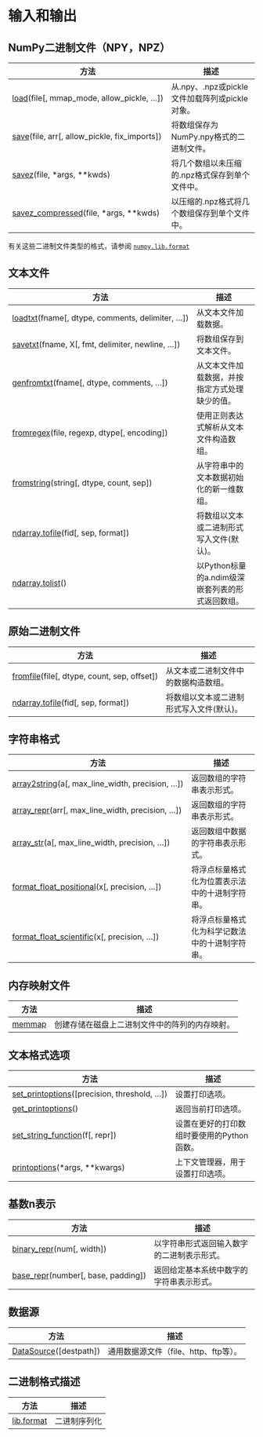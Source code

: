 # 输入和输出

## NumPy二进制文件（NPY，NPZ）

方法 | 描述
---|---
[load](https://numpy.org/devdocs/reference/generated/numpy.load.html#numpy.load)(file[, mmap_mode, allow_pickle, …]) | 从.npy、.npz或pickle文件加载阵列或pickle对象。
[save](https://numpy.org/devdocs/reference/generated/numpy.save.html#numpy.save)(file, arr[, allow_pickle, fix_imports]) | 将数组保存为NumPy.npy格式的二进制文件。
[savez](https://numpy.org/devdocs/reference/generated/numpy.savez.html#numpy.savez)(file, \*args, \*\*kwds) | 将几个数组以未压缩的.npz格式保存到单个文件中。
[savez_compressed](https://numpy.org/devdocs/reference/generated/numpy.savez_compressed.html#numpy.savez_compressed)(file, \*args, \*\*kwds) | 以压缩的.npz格式将几个数组保存到单个文件中。

有关这些二进制文件类型的格式，请参阅
[``numpy.lib.format``](https://numpy.org/devdocs/reference/generated/numpy.lib.format.html#module-numpy.lib.format)

## 文本文件

方法 | 描述
---|---
[loadtxt](https://numpy.org/devdocs/reference/generated/numpy.loadtxt.html#numpy.loadtxt)(fname[, dtype, comments, delimiter, …]) | 从文本文件加载数据。
[savetxt](https://numpy.org/devdocs/reference/generated/numpy.savetxt.html#numpy.savetxt)(fname, X[, fmt, delimiter, newline, …]) | 将数组保存到文本文件。
[genfromtxt](https://numpy.org/devdocs/reference/generated/numpy.genfromtxt.html#numpy.genfromtxt)(fname[, dtype, comments, …]) | 从文本文件加载数据，并按指定方式处理缺少的值。
[fromregex](https://numpy.org/devdocs/reference/generated/numpy.fromregex.html#numpy.fromregex)(file, regexp, dtype[, encoding]) | 使用正则表达式解析从文本文件构造数组。
[fromstring](https://numpy.org/devdocs/reference/generated/numpy.fromstring.html#numpy.fromstring)(string[, dtype, count, sep]) | 从字符串中的文本数据初始化的新一维数组。
[ndarray.tofile](https://numpy.org/devdocs/reference/generated/numpy.ndarray.tofile.html#numpy.ndarray.tofile)(fid[, sep, format]) | 将数组以文本或二进制形式写入文件(默认)。
[ndarray.tolist](https://numpy.org/devdocs/reference/generated/numpy.ndarray.tolist.html#numpy.ndarray.tolist)() | 以Python标量的a.ndim级深嵌套列表的形式返回数组。

## 原始二进制文件

方法 | 描述
---|---
[fromfile](https://numpy.org/devdocs/reference/generated/numpy.fromfile.html#numpy.fromfile)(file[, dtype, count, sep, offset]) | 从文本或二进制文件中的数据构造数组。
[ndarray.tofile](https://numpy.org/devdocs/reference/generated/numpy.ndarray.tofile.html#numpy.ndarray.tofile)(fid[, sep, format]) | 将数组以文本或二进制形式写入文件(默认)。

## 字符串格式

方法 | 描述
---|---
[array2string](https://numpy.org/devdocs/reference/generated/numpy.array2string.html#numpy.array2string)(a[, max_line_width, precision, …]) | 返回数组的字符串表示形式。
[array_repr](https://numpy.org/devdocs/reference/generated/numpy.array_repr.html#numpy.array_repr)(arr[, max_line_width, precision, …]) | 返回数组的字符串表示形式。
[array_str](https://numpy.org/devdocs/reference/generated/numpy.array_str.html#numpy.array_str)(a[, max_line_width, precision, …]) | 返回数组中数据的字符串表示形式。
[format_float_positional](https://numpy.org/devdocs/reference/generated/numpy.format_float_positional.html#numpy.format_float_positional)(x[, precision, …]) | 将浮点标量格式化为位置表示法中的十进制字符串。
[format_float_scientific](https://numpy.org/devdocs/reference/generated/numpy.format_float_scientific.html#numpy.format_float_scientific)(x[, precision, …]) | 将浮点标量格式化为科学记数法中的十进制字符串。

## 内存映射文件

方法 | 描述
---|---
[memmap](https://numpy.org/devdocs/reference/generated/numpy.memmap.html#numpy.memmap) | 创建存储在磁盘上二进制文件中的阵列的内存映射。

## 文本格式选项

方法 | 描述
---|---
[set_printoptions](https://numpy.org/devdocs/reference/generated/numpy.set_printoptions.html#numpy.set_printoptions)([precision, threshold, …]) | 设置打印选项。
[get_printoptions](https://numpy.org/devdocs/reference/generated/numpy.get_printoptions.html#numpy.get_printoptions)() | 返回当前打印选项。
[set_string_function](https://numpy.org/devdocs/reference/generated/numpy.set_string_function.html#numpy.set_string_function)(f[, repr]) | 设置在更好的打印数组时要使用的Python函数。
[printoptions](https://numpy.org/devdocs/reference/generated/numpy.printoptions.html#numpy.printoptions)(\*args, \*\*kwargs) | 上下文管理器，用于设置打印选项。

## 基数n表示

方法 | 描述
---|---
[binary_repr](https://numpy.org/devdocs/reference/generated/numpy.binary_repr.html#numpy.binary_repr)(num[, width]) | 以字符串形式返回输入数字的二进制表示形式。
[base_repr](https://numpy.org/devdocs/reference/generated/numpy.base_repr.html#numpy.base_repr)(number[, base, padding]) | 返回给定基本系统中数字的字符串表示形式。

## 数据源

方法 | 描述
---|---
[DataSource](https://numpy.org/devdocs/reference/generated/numpy.DataSource.html#numpy.DataSource)([destpath]) | 通用数据源文件（file、http、ftp等）。

## 二进制格式描述

方法 | 描述
---|---
[lib.format](https://numpy.org/devdocs/reference/generated/numpy.lib.format.html#module-numpy.lib.format) | 二进制序列化
